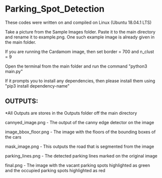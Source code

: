 # Parking_Spot_Detection

These codes were written on and compiled on Linux (Ubuntu 18.04.1 LTS)

Take a picture from the Sample Images folder. Paste it to the main directory and rename it
to example.png. One such example image is already given in the main folder.

If you are running the Cardamom image, then set border = 700 and n_clust = 9



Open the terminal from the main folder and run the command "python3 main.py"

If it prompts you to install any dependencies, then please install them using 
"pip3 install dependency-name"

## OUTPUTS:

*All Outputs are stores in the Outputs folder off the main directory

cannyed_image.png - The output of the canny edge detector on the image

image_bbox_floor.png - The image with the floors of the bounding boxes of the cars

mask_image.png - This outputs the road that is segmented from the image

parking_lines.png - The detected parking lines marked on the original image

final.png - The image with the vacant parking spots highlighted as green and the occupied
	parking spots highlighted as red

 
